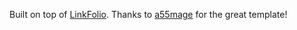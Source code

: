 Built on top of [LinkFolio](https://github.com/a55mage/LinkFolio). Thanks to [a55mage](https://github.com/a55mage) for the great template!
